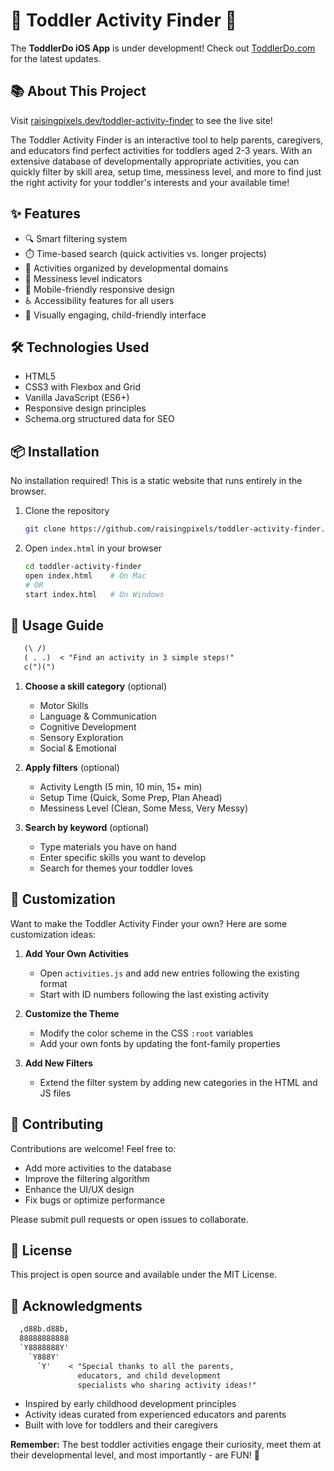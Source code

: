 # 🧸 Toddler Activity Finder 🧸

The **ToddlerDo iOS App** is under development! Check out [ToddlerDo.com](https://ToddlerDo.com) for the latest updates.

## 📚 About This Project

Visit [raisingpixels.dev/toddler-activity-finder](https://raisingpixels.dev/toddler-activity-finder/) to see the live site!

The Toddler Activity Finder is an interactive tool to help parents, caregivers, and educators find perfect activities for toddlers aged 2-3 years. With an extensive database of developmentally appropriate activities, you can quickly filter by skill area, setup time, messiness level, and more to find just the right activity for your toddler's interests and your available time!

## ✨ Features

- 🔍  Smart filtering system
- ⏱️  Time-based search (quick activities vs. longer projects)
- 🧠  Activities organized by developmental domains
- 🧹  Messiness level indicators
- 📱  Mobile-friendly responsive design
- ♿  Accessibility features for all users
- 🌈  Visually engaging, child-friendly interface

## 🛠️ Technologies Used

- HTML5
- CSS3 with Flexbox and Grid
- Vanilla JavaScript (ES6+)
- Responsive design principles
- Schema.org structured data for SEO

## 📦 Installation

No installation required! This is a static website that runs entirely in the browser.

1. Clone the repository
   ```sh
   git clone https://github.com/raisingpixels/toddler-activity-finder.git
   ```

2. Open `index.html` in your browser
   ```sh
   cd toddler-activity-finder
   open index.html    # On Mac
   # OR
   start index.html   # On Windows
   ```

## 🚀 Usage Guide

```txt
   (\ /)
   ( . .)  < "Find an activity in 3 simple steps!"
   c(")(")
```

1. **Choose a skill category** (optional)
   - Motor Skills
   - Language & Communication
   - Cognitive Development
   - Sensory Exploration
   - Social & Emotional

2. **Apply filters** (optional)
   - Activity Length (5 min, 10 min, 15+ min)
   - Setup Time (Quick, Some Prep, Plan Ahead)
   - Messiness Level (Clean, Some Mess, Very Messy)

3. **Search by keyword** (optional)
   - Type materials you have on hand
   - Enter specific skills you want to develop
   - Search for themes your toddler loves

## 🎨 Customization

Want to make the Toddler Activity Finder your own? Here are some customization ideas:

1. **Add Your Own Activities**
   - Open `activities.js` and add new entries following the existing format
   - Start with ID numbers following the last existing activity

2. **Customize the Theme**
   - Modify the color scheme in the CSS `:root` variables
   - Add your own fonts by updating the font-family properties

3. **Add New Filters**
   - Extend the filter system by adding new categories in the HTML and JS files

## 🤝 Contributing

Contributions are welcome! Feel free to:

- Add more activities to the database
- Improve the filtering algorithm
- Enhance the UI/UX design
- Fix bugs or optimize performance

Please submit pull requests or open issues to collaborate.

## 📜 License

This project is open source and available under the MIT License.

## 👏 Acknowledgments

```txt
  ,d88b.d88b,
  88888888888
  `Y8888888Y'
    `Y888Y'
      `Y'    < "Special thanks to all the parents,
               educators, and child development 
               specialists who sharing activity ideas!"
```

- Inspired by early childhood development principles
- Activity ideas curated from experienced educators and parents
- Built with love for toddlers and their caregivers

**Remember:** The best toddler activities engage their curiosity, meet them at their developmental level, and most importantly - are FUN! 🎉
